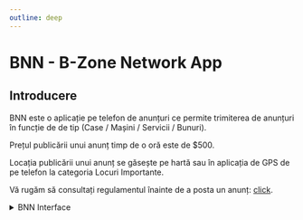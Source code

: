 ```yaml
---
outline: deep
---
```


# BNN - B-Zone Network App

## Introducere

BNN este o aplicație pe telefon de anunțuri ce permite trimiterea de anunțuri în funcție de de tip (Case / Mașini / Servicii / Bunuri).

Prețul publicării unui anunț timp de o oră este de <span class="money">$500</span>. 

Locația publicării unui anunț se găsește pe hartă sau în aplicația de GPS de pe telefon la categoria Locuri Importante.

Vă rugăm să consultați regulamentul înainte de a posta un anunț: [click](https://b-zone-gta-v.github.io/B-Zone-GTA-V-Wiki/server/rules.html#cap-10-bnn-b-zone-network-news).

<details>
  <summary>BNN Interface</summary>
  <img src="https://v.b-zone.ro/images/wiki/bnn-interface.png" alt="BNN Interface">
</details>